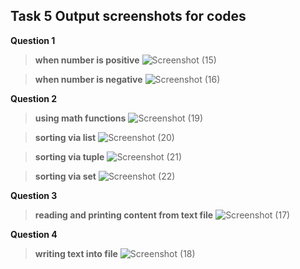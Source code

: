 ## Task 5 Output screenshots for codes

**Question 1**
> **when number is positive**
![Screenshot (15)](https://user-images.githubusercontent.com/66837936/86016898-fe93e500-ba40-11ea-93fd-699701107606.png)

> **when number is negative**
![Screenshot (16)](https://user-images.githubusercontent.com/66837936/86017041-30a54700-ba41-11ea-9ee6-b8bb36f5bc56.png)

**Question 2**
> **using math functions** 
![Screenshot (19)](https://user-images.githubusercontent.com/66837936/86017338-8ed22a00-ba41-11ea-87b0-3ea63deff28a.png)

> **sorting via list**
![Screenshot (20)](https://user-images.githubusercontent.com/66837936/86017340-90035700-ba41-11ea-8c63-0f13946f1a0f.png)

> **sorting via tuple**
![Screenshot (21)](https://user-images.githubusercontent.com/66837936/86017343-91348400-ba41-11ea-9b69-928e441d3965.png)

> **sorting via set**
![Screenshot (22)](https://user-images.githubusercontent.com/66837936/86017348-92fe4780-ba41-11ea-88db-14710772df3a.png)

**Question 3**
> **reading and printing content from text file**
![Screenshot (17)](https://user-images.githubusercontent.com/66837936/86018005-64cd3780-ba42-11ea-85bc-482d69c87f8b.png)

**Question 4**
> **writing text into file**
![Screenshot (18)](https://user-images.githubusercontent.com/66837936/86018010-65fe6480-ba42-11ea-82e6-8d1a0d3ddf85.png)
